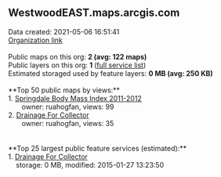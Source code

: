 <h2>WestwoodEAST.maps.arcgis.com</h2> Data created: 2021-05-06 16:51:41 <br /><a target='new' href='https://WestwoodEAST.maps.arcgis.com'>Organization link</a><br /><br />Public maps on this org: <b>2 (avg: 122 maps)</b><br />Public layers on this org: <b>1 </b>(<a target='new' href='https://services.arcgis.com/UAFu8BfDiByX3xNY/ArcGIS/rest/services'>full service list</a>)<br />Estimated storaged used by feature layers: <b>0 MB (avg: 250 KB)</b><br /><br />**Top 50 public maps by views:**<br />  1. <a target='new' href='https://www.arcgis.com/home/item.html?id=c2e3cbb5723c48368072b3a44679320e'>Springdale Body Mass Index 2011-2012</a> <br />  &nbsp;&nbsp;&nbsp;&nbsp; &nbsp;&nbsp;owner: ruahogfan, views: 99<br />  2. <a target='new' href='https://www.arcgis.com/home/item.html?id=98ca298198d14a839206ae685f510607'>Drainage For Collector</a> <br />  &nbsp;&nbsp;&nbsp;&nbsp; &nbsp;&nbsp;owner: ruahogfan, views: 35<br /><br /><br />**Top 25 largest public feature services (estimated):**<br /> 1. <a target='new' href='https://www.arcgis.com/home/item.html?id=ad3451afe6a840fbb16869d5cbddea70'>Drainage For Collector</a><br /> &nbsp;&nbsp;&nbsp;&nbsp;storage: 0 MB, modified: 2015-01-27 13:23:50<br />